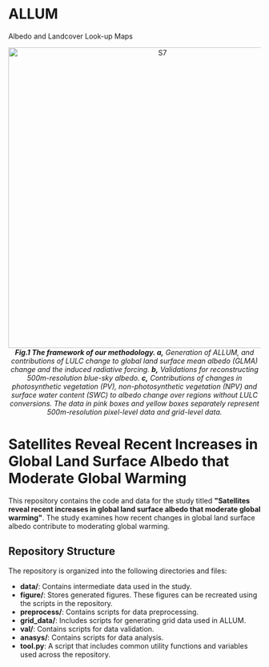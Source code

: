 # ALLUM
Albedo and Landcover Look-up Maps

<p align="center">
  <img src="https://github.com/Houzy116/ALLUM/assets/131630519/627ea61b-e45c-4ceb-a9b7-bdc427f8fc9c" alt="S7" width="600">
   <br>
  <em><strong>Fig.1 The framework of our methodology. a,</strong> Generation of ALLUM, and contributions of LULC change to global land surface mean albedo (GLMA) change and the induced radiative forcing. <strong>b,</strong> Validations for reconstructing 500m-resolution blue-sky albedo. <strong>c,</strong> Contributions of changes in photosynthetic vegetation (PV), non-photosynthetic vegetation (NPV) and surface water content (SWC) to albedo change over regions without LULC conversions. The data in pink boxes and yellow boxes separately represent 500m-resolution pixel-level data and grid-level data.</em>
</p>


# Satellites Reveal Recent Increases in Global Land Surface Albedo that Moderate Global Warming

This repository contains the code and data for the study titled **"Satellites reveal recent increases in global land surface albedo that moderate global warming"**. The study examines how recent changes in global land surface albedo contribute to moderating global warming.

## Repository Structure

The repository is organized into the following directories and files:

- **data/**: Contains intermediate data used in the study.
- **figure/**: Stores generated figures. These figures can be recreated using the scripts in the repository.
- **preprocess/**: Contains scripts for data preprocessing.
- **grid_data/**: Includes scripts for generating grid data used in ALLUM.
- **val/**: Contains scripts for data validation.
- **anasys/**: Contains scripts for data analysis.
- **tool.py**: A script that includes common utility functions and variables used across the repository.


